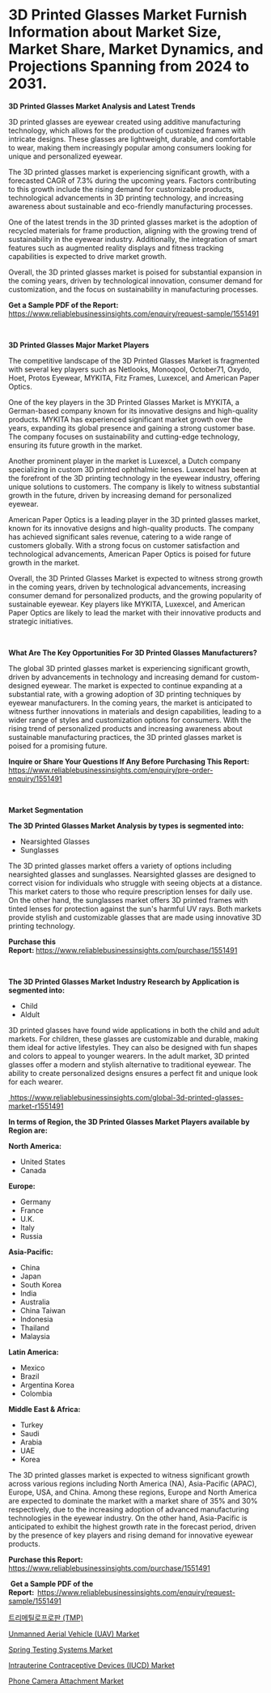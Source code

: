 <p><h1>3D Printed Glasses Market Furnish Information about Market Size, Market Share, Market Dynamics, and Projections Spanning from 2024 to 2031.</h1></p><p><strong>3D Printed Glasses Market Analysis and Latest Trends</strong></p>
<p><p>3D printed glasses are eyewear created using additive manufacturing technology, which allows for the production of customized frames with intricate designs. These glasses are lightweight, durable, and comfortable to wear, making them increasingly popular among consumers looking for unique and personalized eyewear.</p><p>The 3D printed glasses market is experiencing significant growth, with a forecasted CAGR of 7.3% during the upcoming years. Factors contributing to this growth include the rising demand for customizable products, technological advancements in 3D printing technology, and increasing awareness about sustainable and eco-friendly manufacturing processes.</p><p>One of the latest trends in the 3D printed glasses market is the adoption of recycled materials for frame production, aligning with the growing trend of sustainability in the eyewear industry. Additionally, the integration of smart features such as augmented reality displays and fitness tracking capabilities is expected to drive market growth.</p><p>Overall, the 3D printed glasses market is poised for substantial expansion in the coming years, driven by technological innovation, consumer demand for customization, and the focus on sustainability in manufacturing processes.</p></p>
<p><strong>Get a Sample PDF of the Report:&nbsp;</strong> <a href="https://www.reliablebusinessinsights.com/enquiry/request-sample/1551491">https://www.reliablebusinessinsights.com/enquiry/request-sample/1551491</a></p>
<p>&nbsp;</p>
<p><strong>3D Printed Glasses Major Market Players</strong></p>
<p><p>The competitive landscape of the 3D Printed Glasses Market is fragmented with several key players such as Netlooks, Monoqool, October71, Oxydo, Hoet, Protos Eyewear, MYKITA, Fitz Frames, Luxexcel, and American Paper Optics.</p><p>One of the key players in the 3D Printed Glasses Market is MYKITA, a German-based company known for its innovative designs and high-quality products. MYKITA has experienced significant market growth over the years, expanding its global presence and gaining a strong customer base. The company focuses on sustainability and cutting-edge technology, ensuring its future growth in the market.</p><p>Another prominent player in the market is Luxexcel, a Dutch company specializing in custom 3D printed ophthalmic lenses. Luxexcel has been at the forefront of the 3D printing technology in the eyewear industry, offering unique solutions to customers. The company is likely to witness substantial growth in the future, driven by increasing demand for personalized eyewear.</p><p>American Paper Optics is a leading player in the 3D printed glasses market, known for its innovative designs and high-quality products. The company has achieved significant sales revenue, catering to a wide range of customers globally. With a strong focus on customer satisfaction and technological advancements, American Paper Optics is poised for future growth in the market.</p><p>Overall, the 3D Printed Glasses Market is expected to witness strong growth in the coming years, driven by technological advancements, increasing consumer demand for personalized products, and the growing popularity of sustainable eyewear. Key players like MYKITA, Luxexcel, and American Paper Optics are likely to lead the market with their innovative products and strategic initiatives.</p></p>
<p>&nbsp;</p>
<p><strong>What Are The Key Opportunities For 3D Printed Glasses Manufacturers?</strong></p>
<p><p>The global 3D printed glasses market is experiencing significant growth, driven by advancements in technology and increasing demand for custom-designed eyewear. The market is expected to continue expanding at a substantial rate, with a growing adoption of 3D printing techniques by eyewear manufacturers. In the coming years, the market is anticipated to witness further innovations in materials and design capabilities, leading to a wider range of styles and customization options for consumers. With the rising trend of personalized products and increasing awareness about sustainable manufacturing practices, the 3D printed glasses market is poised for a promising future.</p></p>
<p><strong>Inquire or Share Your Questions If Any Before Purchasing This Report:</strong> <a href="https://www.reliablebusinessinsights.com/enquiry/pre-order-enquiry/1551491">https://www.reliablebusinessinsights.com/enquiry/pre-order-enquiry/1551491</a></p>
<p>&nbsp;</p>
<p><strong>Market Segmentation</strong></p>
<p><strong>The 3D Printed Glasses Market Analysis by types is segmented into:</strong></p>
<p><ul><li>Nearsighted Glasses</li><li>Sunglasses</li></ul></p>
<p><p>The 3D printed glasses market offers a variety of options including nearsighted glasses and sunglasses. Nearsighted glasses are designed to correct vision for individuals who struggle with seeing objects at a distance. This market caters to those who require prescription lenses for daily use. On the other hand, the sunglasses market offers 3D printed frames with tinted lenses for protection against the sun's harmful UV rays. Both markets provide stylish and customizable glasses that are made using innovative 3D printing technology.</p></p>
<p><strong>Purchase this Report:&nbsp;</strong><a href="https://www.reliablebusinessinsights.com/purchase/1551491">https://www.reliablebusinessinsights.com/purchase/1551491</a></p>
<p>&nbsp;</p>
<p><strong>The 3D Printed Glasses Market Industry Research by Application is segmented into:</strong></p>
<p><ul><li>Child</li><li>Aldult</li></ul></p>
<p><p>3D printed glasses have found wide applications in both the child and adult markets. For children, these glasses are customizable and durable, making them ideal for active lifestyles. They can also be designed with fun shapes and colors to appeal to younger wearers. In the adult market, 3D printed glasses offer a modern and stylish alternative to traditional eyewear. The ability to create personalized designs ensures a perfect fit and unique look for each wearer.</p></p>
<p><a href="https://www.reliablebusinessinsights.com/global-3d-printed-glasses-market-r1551491">&nbsp;https://www.reliablebusinessinsights.com/global-3d-printed-glasses-market-r1551491</a></p>
<p><strong>In terms of Region, the 3D Printed Glasses Market Players available by Region are:</strong></p>
<p>
    <p> <strong> North America: </strong>
        <ul>
            <li>United States</li>
            <li>Canada</li>
        </ul>
        </p> 
    <p> <strong> Europe: </strong>
        <ul>
            <li>Germany</li>
            <li>France</li>
            <li>U.K.</li>
            <li>Italy</li>
            <li>Russia</li>
        </ul>
        </p> 
    <p> <strong> Asia-Pacific: </strong>
        <ul>
            <li>China</li>
            <li>Japan</li>
            <li>South Korea</li>
            <li>India</li>
            <li>Australia</li>
            <li>China Taiwan</li>
            <li>Indonesia</li>
            <li>Thailand</li>
            <li>Malaysia</li>
        </ul>
        </p> 
    <p> <strong> Latin America: </strong>
        <ul>
            <li>Mexico</li>
            <li>Brazil</li>
            <li>Argentina Korea</li>
            <li>Colombia</li>
        </ul>
        </p> 
    <p> <strong> Middle East & Africa: </strong>
        <ul>
            <li>Turkey</li>
            <li>Saudi</li>
            <li>Arabia</li>
            <li>UAE</li>
            <li>Korea</li>
        </ul>
    </p>
    </p>
<p><p>The 3D printed glasses market is expected to witness significant growth across various regions including North America (NA), Asia-Pacific (APAC), Europe, USA, and China. Among these regions, Europe and North America are expected to dominate the market with a market share of 35% and 30% respectively, due to the increasing adoption of advanced manufacturing technologies in the eyewear industry. On the other hand, Asia-Pacific is anticipated to exhibit the highest growth rate in the forecast period, driven by the presence of key players and rising demand for innovative eyewear products.</p></p>
<p><strong>Purchase this Report: </strong><a href="https://www.reliablebusinessinsights.com/purchase/1551491">https://www.reliablebusinessinsights.com/purchase/1551491</a></p>
<p>&nbsp;<strong>Get a Sample PDF of the Report:&nbsp;&nbsp;</strong><a href="https://www.reliablebusinessinsights.com/enquiry/request-sample/1551491">https://www.reliablebusinessinsights.com/enquiry/request-sample/1551491</a></p>
<p><strong></strong></p>
<p><p><a href="https://github.com/langcat852024/Market-Research-Report-List-1/blob/main/516873884924.md">트리메틸로프로판 (TMP)</a></p><p><a href="https://github.com/JennyferFeil2023/Market-Research-Report-List-1/blob/main/unmanned-aerial-vehicle-uav-market.md">Unmanned Aerial Vehicle (UAV) Market</a></p><p><a href="https://www.linkedin.com/pulse/spring-testing-systems-market-comprehensive-assessment-tjdpe">Spring Testing Systems Market</a></p><p><a href="https://github.com/RoccoManning/Market-Research-Report-List-5/blob/main/intrauterine-contraceptive-devices-iucd-market.md">Intrauterine Contraceptive Devices (IUCD) Market</a></p><p><a href="https://issuu.com/reportprime-2/docs/phone-camera-attachment-market-size-2030.pptx">Phone Camera Attachment Market</a></p></p>
